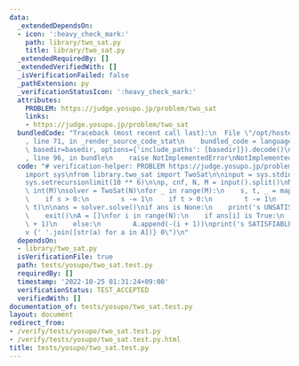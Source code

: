 ```yaml
---
data:
  _extendedDependsOn:
  - icon: ':heavy_check_mark:'
    path: library/two_sat.py
    title: library/two_sat.py
  _extendedRequiredBy: []
  _extendedVerifiedWith: []
  _isVerificationFailed: false
  _pathExtension: py
  _verificationStatusIcon: ':heavy_check_mark:'
  attributes:
    PROBLEM: https://judge.yosupo.jp/problem/two_sat
    links:
    - https://judge.yosupo.jp/problem/two_sat
  bundledCode: "Traceback (most recent call last):\n  File \"/opt/hostedtoolcache/PyPy/3.7.13/x64/site-packages/onlinejudge_verify/documentation/build.py\"\
    , line 71, in _render_source_code_stat\n    bundled_code = language.bundle(stat.path,\
    \ basedir=basedir, options={'include_paths': [basedir]}).decode()\n  File \"/opt/hostedtoolcache/PyPy/3.7.13/x64/site-packages/onlinejudge_verify/languages/python.py\"\
    , line 96, in bundle\n    raise NotImplementedError\nNotImplementedError\n"
  code: "# verification-helper: PROBLEM https://judge.yosupo.jp/problem/two_sat\n\
    import sys\nfrom library.two_sat import TwoSat\n\ninput = sys.stdin.readline\n\
    sys.setrecursionlimit(10 ** 6)\n\np, cnf, N, M = input().split()\nN, M = int(N),\
    \ int(M)\nsolver = TwoSat(N)\nfor _ in range(M):\n    s, t, _ = map(int, input().split())\n\
    \    if s > 0:\n        s -= 1\n    if t > 0:\n        t -= 1\n    solver.add_clause(s,\
    \ t)\n\nans = solver.solve()\nif ans is None:\n    print('s UNSATISFIABLE')\n\
    \    exit()\nA = []\nfor i in range(N):\n    if ans[i] is True:\n        A.append(i\
    \ + 1)\n    else:\n        A.append(-(i + 1))\nprint('s SATISFIABLE')\nprint(f\"\
    v {' '.join([str(a) for a in A])} 0\")\n"
  dependsOn:
  - library/two_sat.py
  isVerificationFile: true
  path: tests/yosupo/two_sat.test.py
  requiredBy: []
  timestamp: '2022-10-25 01:31:24+09:00'
  verificationStatus: TEST_ACCEPTED
  verifiedWith: []
documentation_of: tests/yosupo/two_sat.test.py
layout: document
redirect_from:
- /verify/tests/yosupo/two_sat.test.py
- /verify/tests/yosupo/two_sat.test.py.html
title: tests/yosupo/two_sat.test.py
---
```

